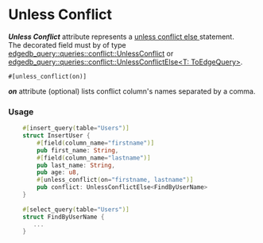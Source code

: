 # Unless Conflict 

_**Unless Conflict**_ attribute represents a [unless conflict else ](https://www.edgedb.com/docs/edgeql/insert#conflicts) statement.<br> The decorated field must by of type 
[edgedb_query::queries::conflict::UnlessConflict](https://github.com/imagineDevit/edgedb/blob/main/edgedb-query/src/queries/conflict.rs) or [edgedb_query::queries::conflict::UnlessConflictElse<T: ToEdgeQuery>](https://github.com/imagineDevit/edgedb/blob/main/edgedb-query/src/queries/conflict.rs).

    #[unless_conflict(on)]
    
_**on**_ attribute (optional) lists conflict column's names separated by a comma.

### Usage 

```rust
    #[insert_query(table="Users")]
    struct InsertUser {
        #[field(column_name="firstname")]
        pub first_name: String,
        #[field(column_name="lastname")]
        pub last_name: String,
        pub age: u8,
        #[unless_conflict(on="firstname, lastname")]
        pub conflict: UnlessConflictElse<FindByUserName>
    }
    
    #[select_query(table="Users")]
    struct FindByUserName {
       ...
    }
````